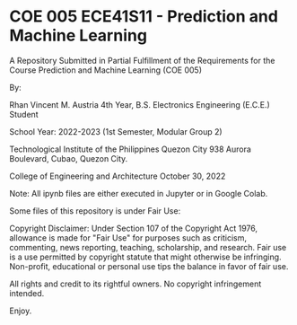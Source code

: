 # COE 005 ECE41S11 - Prediction and Machine Learning

A Repository Submitted in Partial Fulfillment of the Requirements for the Course
Prediction and Machine Learning (COE 005)

By:

Rhan Vincent M. Austria
4th Year, B.S. Electronics Engineering (E.C.E.)
Student

School Year:
2022-2023 (1st Semester, Modular Group 2)

Technological Institute of the Philippines Quezon City
938 Aurora Boulevard, Cubao, Quezon City.

College of Engineering and Architecture
October 30, 2022

Note: All ipynb files are either executed in Jupyter or in Google Colab.

Some files of this repository is under Fair Use:

Copyright Disclaimer: Under Section 107 of the Copyright Act 1976, allowance is made for "Fair Use" for purposes such as criticism, commenting, news reporting, teaching, scholarship, and research. 
Fair use is a use permitted by copyright statute that might otherwise be infringing. Non-profit, educational or personal use tips the balance in favor of fair use.

All rights and credit to its rightful owners. No copyright infringement intended.

Enjoy.
